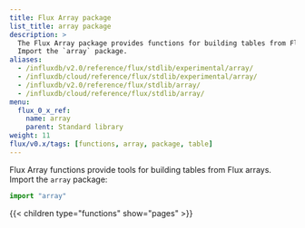 ```yaml
---
title: Flux Array package
list_title: array package
description: >
  The Flux Array package provides functions for building tables from Flux arrays.
  Import the `array` package.
aliases:
  - /influxdb/v2.0/reference/flux/stdlib/experimental/array/
  - /influxdb/cloud/reference/flux/stdlib/experimental/array/
  - /influxdb/v2.0/reference/flux/stdlib/array/
  - /influxdb/cloud/reference/flux/stdlib/array/
menu:
  flux_0_x_ref:
    name: array
    parent: Standard library
weight: 11
flux/v0.x/tags: [functions, array, package, table]
---
```


Flux Array functions provide tools for building tables from Flux arrays.
Import the `array` package:

```js
import "array"
```

{{< children type="functions" show="pages" >}}
